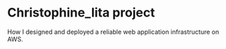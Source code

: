 # Christophine_lita project
 How I designed and deployed a reliable web application infrastructure on AWS.
